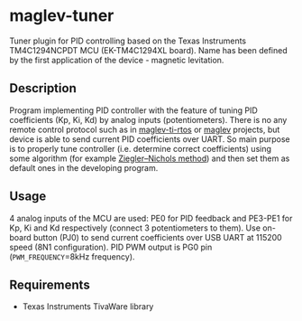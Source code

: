 # maglev-tuner
Tuner plugin for PID controlling based on the Texas Instruments TM4C1294NCPDT MCU (EK-TM4C1294XL board). Name has been defined by the first application of the device - magnetic levitation.

## Description
Program implementing PID controller with the feature of tuning PID coefficients (Kp, Ki, Kd) by analog inputs (potentiometers). There is no any remote control protocol such as in [maglev-ti-rtos](https://github.com/ussserrr/maglev-ti-rtos) or [maglev](https://github.com/ussserrr/maglev) projects, but device is able to send current PID coefficients over UART. So main purpose is to properly tune controller (i.e. determine correct coefficients) using some algorithm (for example [Ziegler–Nichols method](https://en.wikipedia.org/wiki/Ziegler–Nichols_method)) and then set them as default ones in the developing program.

## Usage
4 analog inputs of the MCU are used: PE0 for PID feedback and PE3-PE1 for Kp, Ki and Kd respectively (connect 3 potentiometers to them). Use on-board button (PJ0) to send current coefficients over USB UART at 115200 speed (8N1 configuration). PID PWM output is PG0 pin (`PWM_FREQUENCY`=8kHz frequency).

## Requirements
  - Texas Instruments TivaWare library
